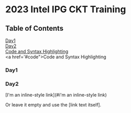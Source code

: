 # 2023 Intel IPG CKT Training

## Table of Contents
[Day1](#day1)
<br>
[Day2](#day2)
<br>
<a href="#code">Code and Syntax Highlighting</a>
<br>
<a href='#code">Code and Syntax Highlighting</a>

### Day1


### Day2


         
         
         
         
[I'm an inline-style link](#i'm an inline-style link)


Or leave it empty and use the [link text itself].
